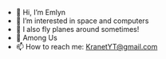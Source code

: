 - 👋 Hi, I’m Emlyn
- 🚀 I’m interested in space and computers
- 🛫 I also fly planes around sometimes!
- 💞️ Among Us
- 📫 How to reach me: KranetYT@gmail.com

<!---
emlynlj/emlynlj is a ✨ special ✨ repository because its `README.md` (this file) appears on your GitHub profile.
You can click the Preview link to take a look at your changes.
--->
